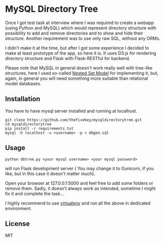 # MySQL Directory Tree

Once I got test task at interview  where I was required to create a webapp (using Python and MySQL) 
which would represent directory structure with possibility to add and remove directories and to 
show and hide their structure. Another requirement was to use only raw SQL, without any ORMs.

I didn't make it at the time, but after I got some experience I decided to 
make at least prototype of the app, so here it is. It uses D3.js for rendering directory structure and
Flask with Flask-RESTful for backend.

Please note that MySQL in general doesn't work really well with tree-like structures, here I used so-called
[Nested Set Model](http://mikehillyer.com/articles/managing-hierarchical-data-in-mysql/) for implementing it, 
but, again, in general you will need something more suitable than relational model databases.  

## Installation

You have to have mysql server installed and running at localhost.

```
git clone https://github.com/thefivekey/mysqldirectorytree.git
cd mysqldirectorytree
pip install -r requirements.txt
mysql -h localhost -u <username> -p < dbgen.sql 

```

## Usage

```
python dbtree.py <your mysql username> <your mysql password>
```
will run Flask development server ( You may change it to Gunicorn, if you like, but in this case it doesn't matter much).

Open your browser at 127.0.0.1:5000 and feel free to add some folders or remove them. Sadly, it doesn't always work as intended, sometime 
I might fix it and complete the task…

I highly recommend to use [virtualenv](http://pypi.python.org/pypi/virtualenv) and run all the above in dedicated environment.

## License
MIT
